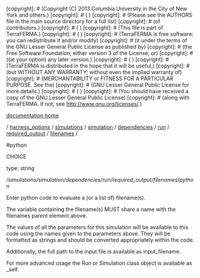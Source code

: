 [copyright]: # (Copyright (C) 2013 Columbia University in the City of New York and others.)
[copyright]: # ( )
[copyright]: # (Please see the AUTHORS file in the main source directory for a full list)
[copyright]: # (of contributors.)
[copyright]: # ( )
[copyright]: # (This file is part of TerraFERMA.)
[copyright]: # ( )
[copyright]: # (TerraFERMA is free software: you can redistribute it and/or modify)
[copyright]: # (it under the terms of the GNU Lesser General Public License as published by)
[copyright]: # (the Free Software Foundation, either version 3 of the License, or)
[copyright]: # ((at your option) any later version.)
[copyright]: # ( )
[copyright]: # (TerraFERMA is distributed in the hope that it will be useful,)
[copyright]: # (but WITHOUT ANY WARRANTY; without even the implied warranty of)
[copyright]: # (MERCHANTABILITY or FITNESS FOR A PARTICULAR PURPOSE. See the)
[copyright]: # (GNU Lesser General Public License for more details.)
[copyright]: # ( )
[copyright]: # (You should have received a copy of the GNU Lesser General Public License)
[copyright]: # (along with TerraFERMA. If not, see <http://www.gnu.org/licenses/>.)

[documentation home](https://github.com/terraferma/terraferma/wiki/Documentation)

/ [harness_options](../../../../../../../harness_options.md) / [simulations](../../../../../../simulations.md) / [simulation](../../../../../simulation.md) / [dependencies](../../../../dependencies.md) / [run](../../../run.md) / [required_output](../../required_output.md) / [filenames](../filenames.md) /

#python

CHOICE 

type: string

*/simulations/simulation/dependencies/run/required_output/filenames/python*

Enter python code to evaluate a (or a list of) filename(s).

The variable containing the filename(s) MUST share a name with 
the filenames parent element above. 

The values of all the parameters for this simulation will be available to this code using 
the names given to the parameters above.  They will be formatted as strings and should be converted 
appropriately within the code.

Additionally, the full path to the input file is available as input_filename.

For more advanced usage the Run or Simulation class object is available as _self.

[autogenerated]: # (This file was automatically generated from the schema file:/home/cwilson/repos/github/TerraFERMA/TerraFERMA/buckettools/schemas/simulations.rng.)

